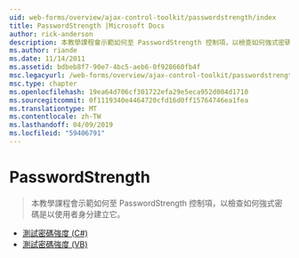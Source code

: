 ```yaml
---
uid: web-forms/overview/ajax-control-toolkit/passwordstrength/index
title: PasswordStrength |Microsoft Docs
author: rick-anderson
description: 本教學課程會示範如何至 PasswordStrength 控制項，以檢查如何強式密碼是以使用者身分建立它。
ms.author: riande
ms.date: 11/14/2011
ms.assetid: bdbeb8f7-90e7-4bc5-aeb6-0f928660fb4f
msc.legacyurl: /web-forms/overview/ajax-control-toolkit/passwordstrength
msc.type: chapter
ms.openlocfilehash: 19ea64d706cf301722efa29e5eca952d004d1710
ms.sourcegitcommit: 0f1119340e4464720cfd16d0ff15764746ea1fea
ms.translationtype: MT
ms.contentlocale: zh-TW
ms.lasthandoff: 04/09/2019
ms.locfileid: "59406791"
---
```

# <a name="passwordstrength"></a>PasswordStrength

> 本教學課程會示範如何至 PasswordStrength 控制項，以檢查如何強式密碼是以使用者身分建立它。


- [測試密碼強度 (C#)](testing-the-strength-of-a-password-cs.md)
- [測試密碼強度 (VB)](testing-the-strength-of-a-password-vb.md)
